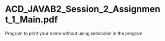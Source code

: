 # ACD_JAVAB2_Session_2_Assignment_1_Main.pdf
Program to print your name without using semicolon in the program

